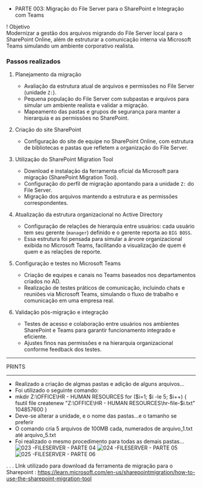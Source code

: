 + PARTE 003: Migração do File Server para o SharePoint e Integração com Teams

! Objetivo  
Modernizar a gestão dos arquivos migrando do File Server local para o SharePoint Online, além de estruturar a comunicação interna via Microsoft Teams simulando um ambiente corporativo realista.

### Passos realizados

1. Planejamento da migração  
   - Avaliação da estrutura atual de arquivos e permissões no File Server (unidade `Z:`).  
   - Pequena população do File Server com subpastas e arquivos para simular um ambiente realista e validar a migração.  
   - Mapeamento das pastas e grupos de segurança para manter a hierarquia e as permissões no SharePoint.

2. Criação do site SharePoint  
   - Configuração do site de equipe no SharePoint Online, com estrutura de bibliotecas e pastas que refletem a organização do File Server.

3. Utilização do SharePoint Migration Tool  
   - Download e instalação da ferramenta oficial da Microsoft para migração (SharePoint Migration Tool).  
   - Configuração do perfil de migração apontando para a unidade `Z:` do File Server.  
   - Migração dos arquivos mantendo a estrutura e as permissões correspondentes.

4. Atualização da estrutura organizacional no Active Directory  
   - Configuração de relações de hierarquia entre usuários: cada usuário tem seu gerente (`manager`) definido e o gerente reporta ao `BIG BOSS`.  
   - Essa estrutura foi pensada para simular a árvore organizacional exibida no Microsoft Teams, facilitando a visualização de quem é quem e as relações de reporte.

5. Configuração e testes no Microsoft Teams  
   - Criação de equipes e canais no Teams baseados nos departamentos criados no AD.  
   - Realização de testes práticos de comunicação, incluindo chats e reuniões via Microsoft Teams, simulando o fluxo de trabalho e comunicação em uma empresa real.

6. Validação pós-migração e integração  
   - Testes de acesso e colaboração entre usuários nos ambientes SharePoint e Teams para garantir funcionamento integrado e eficiente.  
   - Ajustes finos nas permissões e na hierarquia organizacional conforme feedback dos testes.


***************************
 PRINTS
**************************

- Realizado a criação de algmas pastas e adição de alguns arquivos...
- Foi utilizado o seguinte comando:
- mkdir Z:\OFFICE\HR - HUMAN RESOURCES
for ($i=1; $i -le 5; $i++) {
    fsutil file createnew "Z:\OFFICE\HR - HUMAN RESOURCES\hr-file-$i.txt" 104857600
}
- Deve-se alterar a unidade, e o nome das pastas...e o tamanho se preferir
- O comando cria 5 arquivos de 100MB cada, numerados de arquivo_1.txt até arquivo_5.txt
- Foi realizado o mesmo procedimento para todas as demais pastas...
![023 -FILESERVER - PARTE 04](https://github.com/user-attachments/assets/c17526e2-4771-42d2-b16f-4fab74dd32a1)
![024 -FILESERVER - PARTE 05](https://github.com/user-attachments/assets/1c0935d0-b6a6-43a4-adc1-101e6d6f7fdd)
![025 -FILESERVER - PARTE 06](https://github.com/user-attachments/assets/83a8c5a1-1ba1-4a29-ac6c-acd4c659b64d)

.
.
.
LInk utilizado para download da ferramenta de migração para o Sharepoint : https://learn.microsoft.com/en-us/sharepointmigration/how-to-use-the-sharepoint-migration-tool









